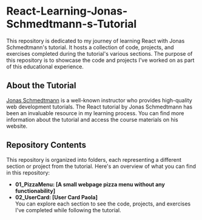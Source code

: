 # React-Learning-Jonas-Schmedtmann-s-Tutorial
This repository is dedicated to my journey of learning React with Jonas Schmedtmann's tutorial. It hosts a collection of code, projects, and exercises completed during the tutorial's various sections. The purpose of this repository is to showcase the code and projects I've worked on as part of this educational experience.

## About the Tutorial

[Jonas Schmedtmann](https://codingheroes.io/) is a well-known instructor who provides high-quality web development tutorials. The React tutorial by Jonas Schmedtmann has been an invaluable resource in my learning process. You can find more information about the tutorial and access the course materials on his website.

## Repository Contents

This repository is organized into folders, each representing a different section or project from the tutorial. Here's an overview of what you can find in this repository:

- **01_PizzaMenu: [A small webpage pizza menu without any functionability]**  
- **02_UserCard: [User Card Paola]**   
You can explore each section to see the code, projects, and exercises I've completed while following the tutorial.

